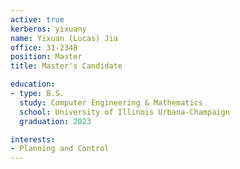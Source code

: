```yaml
---
active: true
kerberos: yixuany
name: Yixuan (Lucas) Jia
office: 31-234B
position: Master
title: Master's Candidate

education:
- type: B.S.
  study: Computer Engineering & Mathematics
  school: University of Illinois Urbana-Champaign
  graduation: 2023

interests:
- Planning and Control
--- 
```

